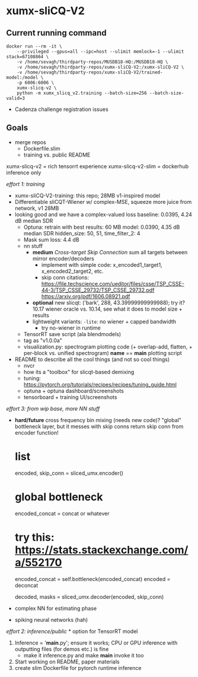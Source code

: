# xumx-sliCQ-V2

## Current running command

```
docker run --rm -it \
    --privileged --gpus=all --ipc=host --ulimit memlock=-1 --ulimit stack=67108864 \
    -v /home/sevagh/thirdparty-repos/MUSDB18-HQ:/MUSDB18-HQ \
    -v /home/sevagh/thirdparty-repos/xumx-sliCQ-V2:/xumx-sliCQ-V2 \
    -v /home/sevagh/thirdparty-repos/xumx-sliCQ-V2/trained-model:/model \
    -p 6006:6006 \
    xumx-slicq-v2 \
    python -m xumx_slicq_v2.training --batch-size=256 --batch-size-valid=3
```

* Cadenza challenge registration issues

## Goals

* merge repos
    * Dockerfile.slim
    * training vs. public README

xumx-slicq-v2 = rich tensorrt experience
xumx-slicq-v2-slim = dockerhub inference only

*effort 1: training*
* xumx-sliCQ-V2-training: this repo; 28MB v1-inspired model
* Differentiable sliCQT-Wiener w/ complex-MSE, squeeze more juice from network, v1 28MB
* looking good and we have a complex-valued loss baseline: 0.0395, 4.24 dB median SDR
    * Optuna: retrain with best results: 60 MB model: 0.0390, 4.35 dB median SDR
        hidden_size: 50, 51, time_filter_2: 4
    * Mask sum loss: 4.4 dB
    * nn stuff
        * **medium** _Cross-target Skip Connection_ sum all targets between mirror encoder/decoders
            * implement with simple code:  x_encoded1_target1, x_encoded2_target2, etc.
            * skip conn citations:
<https://file.techscience.com/ueditor/files/csse/TSP_CSSE-44-3/TSP_CSSE_29732/TSP_CSSE_29732.pdf>
<https://arxiv.org/pdf/1606.08921.pdf>
        * **optional** new slicqt: ('bark', 288, 43.39999999999988); try it?
            10.17 wiener oracle vs. 10.14,  see what it does to model size + results
        * lightweight variants: `-lite`: no wiener + capped bandwidth
            * try no-wiener in runtime
    * TensorRT save script (ala blendmodels)
    * tag as "v1.0.0a"
    * visualization.py: spectrogram plotting code (+ overlap-add, flatten, + per-block vs. unified spectrogram)
        __name__ == __main__ plotting script
* README to describe all the cool things (and not so cool things)
    * nvcr
    * how its a "toolbox" for slicqt-based demixing
    * tuning: <https://pytorch.org/tutorials/recipes/recipes/tuning_guide.html>
    * optuna + optuna dashboard/screenshots
    * tensorboard + training UI/screenshots

*effort 3: from wip base, more NN stuff*
* **hard/future** cross frequency bin mixing (needs new code)?
    "global" bottleneck layer, but it messes with skip conns
    return skip conn from encoder function!

    # list
    encoded, skip_conn = sliced_umx.encoder()

    # global bottleneck
    encoded_concat = concat or whatever
    # try this: https://stats.stackexchange.com/a/552170
    encoded_concat = self.bottleneck(encoded_concat)
    encoded = deconcat
        
    decoded, masks = sliced_umx.decoder(encoded, skip_conn)
    

* complex NN for estimating phase
* spiking neural networks (hah)

*effort 2: inference/public*
    * option for TensorRT model
1. Inference = '__main__.py'; ensure it works; CPU or GPU inference with outputting files (for demos etc.) is fine
    * make it inference.py and make __main__ invoke it too
1. Start working on README, paper materials
1. create slim Dockerfile for pytorch runtime inference
